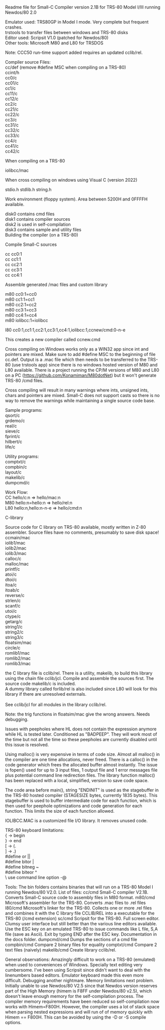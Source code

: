Readme file for Small-C Compiler version 2.1B for TRS-80 Model I/III running Newdos/80 2.0

Emulator used: TRS80GP in Model I mode. Very complete but frequent crashes.
<br>
trstools to transfer files between windows and TRS-80 disks
<br>
Editor used: Scripsit V1.0 (patched for Newdos/80)
<br>
Other tools: Microsoft M80 and L80 for TRSDOS

Note:
	CCC50 run-time support added requires an updated cclib/rel.
 
Compiler source Files:
<br>
cc/def	(remove #define MSC when compiling on a TRS-80)
<br>
ccint/h
<br>
cc0/c
<br>
cc01/c
<br>
cc1/c
<br>
cc11/c
<br>
cc12/c
<br>
cc2/c
<br>
cc21/c
<br>
cc22/c
<br>
cc3/c
<br>
cc31/c
<br>
cc32/c
<br>
cc33/c
<br>
cc4/c
<br>
cc41/c
<br>
cc42/c
<br>

When compiling on a TRS-80

iolibcc/mac

When cross compiling on windows using Visual C (version 2022)

stdio.h
stdlib.h
string.h

Work environment (floppy system). Area between 5200H and 0FFFFH available.

disk0 contains cmd files
<br>
disk1 contains compiler sources
<br>
disk2 is used in self-compilation
<br>
disk3 contains sample and utility files
<br>
Building the compiler (on a TRS-80)

Compile Small-C sources

cc cc0:1
<br>
cc cc1:1
<br>
cc cc2:1
<br>
cc cc3:1
<br>
cc cc4:1
<br>

Assemble generated /mac files and custom library

m80 cc0:1=cc0
<br>
m80 cc1:1=cc1
<br>
m80 cc2:1=cc2
<br>
m80 cc3:1=cc3
<br>
m80 cc4:1=cc4
<br>
m80 iolibcc:1=iolibcc
<br>

l80 cc0:1,cc1:1,cc2:1,cc3:1,cc4:1,iolibcc:1,ccnew/cmd:0-n-e

This creates a new compiler called ccnew.cmd


Cross compiling on Windows works only as a WIN32 app since int and pointers are mixed.
Make sure to add #define MSC to the beginning of file cc.def.
Output is a .mac file which then needs to be transferred to the TRS-80 (use trstools app)
since there is no windows hosted version of M80 and L80 available.
There is a project running the CP/M versions of M80 and L80 on a PC
(https://github.com/Konamiman/M80dotNet) but it won't generate TRS-80 /cmd files.

Cross compiling will result in many warnings where ints, unsigned ints, chars and
pointers are mixed. Small-C does not support casts so there is no way to remove
the warnings while maintaining a single source code base.



Sample programs:
<br>
	qsort/c
<br>
	grdemo/c
<br>
	real/c
<br>
	sieve/c
<br>
	fprint/c
<br>
	hilbert/c
<br>
	life/c

Utility programs:
<br>
comptxt/c
<br>
compbin/c
<br>
layout/c
<br>
makelib/c
<br>
dumpcmd/c


Work Flow:
<br>
CC hello/c:n		=> hello/mac:n
<br>
M80 hello:n=hello:n	=> hello/rel:n
<br>
L80 hello:n,hello:n-n-e	=> hello/cmd:n

C-library

Source code for C library on TRS-80 available, mostly written in Z-80 assembler.
Source files have no comments, presumably to save disk space!
<br>
ccmain/mac
<br>
iolib1/mac
<br>
iolib2/mac
<br>
iolib3/mac
<br>
calloc/c
<br>
malloc/mac
<br>
printf/c
<br>
atoi/c
<br>
dtoi/c
<br>
itoa/c
<br>
itoab/c
<br>
reverse/c
<br>
strlen/c
<br>
scanf/c
<br>
utoi/c
<br>
ctype/c
<br>
getarg/c
<br>
string1/c
<br>
string2/c
<br>
string3/c
<br>
floatsim/mac
<br>
circle/c
<br>
romlib1/mac
<br>
romlib2/mac
<br>
romlib3/mac


the C library file is cclib/rel. There is a utility, makelib, to build this library using
the chain file cclib/jcl. Compile and assemble the sources first. The source code makelib/c
is included.
<br>
A dummy library called forlib/rel is also included since L80 will look for this library
if there are unresolved externals.
<br>
<br>
See cclib/jcl for all modules in the library cclib/rel.
<br>

Note: the trig functions in floatsim/mac give the wrong answers. Needs debugging.

Issues with peepholes where HL does not contain the expression anymore while HL is tested later.
Conditioned as "BADPEEP". They will work most of the time but not all the time so these
peepholes are currently disabled until this issue is resolved.

Using malloc() is very expensive in terms of code size. Almost all malloc() in the compiler are one time allocations, never freed. There is a calloc() in the code generator which frees the allocated buffer almost instantly. The issue is fopen() used for up to 3 input files, 1 output file and 1 error messages file plus potential
command line redirection files. The library function malloc() has been replaced with a local, simplified, version to save code space.

The code area before main(), string "ENDINIT" is used as the stagebuffer in the TRS-80 hosted compiler (STAGESIZE bytes, currently 1835 bytes). This stagebuffer is used to buffer intermediate code for each function, which is then used for peephole optimizations and code generation for each function. This limits the size of each function allowed.

IOLIBCC.MAC is a customized file I/O library. It removes unused code.

TRS-80 keyboard limitations:
<br>
	{		-> begin
<br>
	}		-> end
<br>
	[		-> (.
<br>
	]		-> .)
<br>
	#define or ||
<br>
	#define bitor |
<br>
	#define bitneg ~
<br>
	#define biteor ^
<br>
	\ use command line option -@

Tools:
The bin folders contains binaries that will run on a TRS-80 Model I running Newdos/80 V2.0.
List of files:
cc/cmd			Small-C compiler V2.1B. Converts Small-C source code to assembly files
				in M80 format.
m80/cmd			Microsoft's assembler for the TRS-80. Converts .mac files to .rel files
l80/cmd			Microsoft's linker for the TRS-80. Collects one or more .rel files and
				combines it with the C library file CCLIB/REL into a executable for
				the TRS-80 (/cmd extension)
sc/cmd			Scripsit for the TRS-80. Full screen editor. Clumsy user interface but still
				better than the various line editors available. Use the ESC key on an emulated
				TRS-80 to issue commands like L file, S,A file (save as Ascii). Exit by typing
				END after the ESC key.
				Documentation in the docs folder.
dumpcmd/cmd		Dumps the sections of a cmd file
compbin/cmd		Compare 2 binary files for equality
comptxt/cmd		Compare 2 text files (naively)
makelib/cmd		Create library cclib/rel.


General observations:
Amazingly difficult to work on a TRS-80 (emulated) when used to conveniences of Windows.
Specially text editing very cumbersome. I've been using Scripsit since didn't want to deal
with the linenumbers based editors. Emulator keyboard made this even more difficult.
Debugging another nightmare. Memory limitations next problem. Initially unable to use Newdos/80 V2.5
since that Newdos version reserves part of the High Memory (himem is F8FF under Newdos/80 v2.5), which doesn't leave enough memory
for the self-compilation process. The compiler memory requirements have been reduced so self-compilation now works with Himem=F800H.
However, the compiler uses a lot of stack space when parsing nested expressions and will run of of memory quickly with Himem == F800H. This can be avoided by using the -D or -S compile options.


